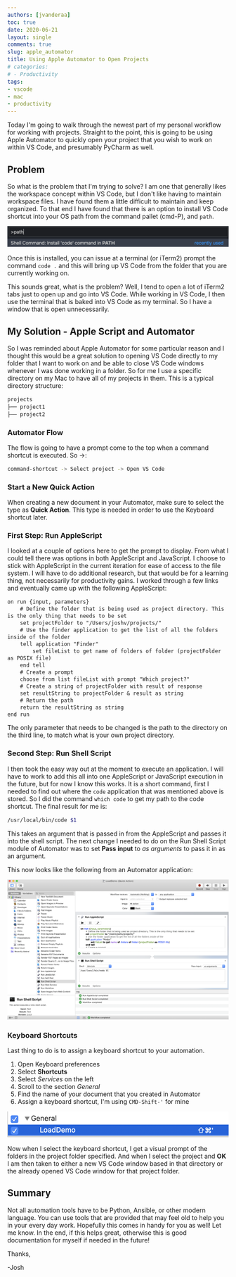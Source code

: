 ```yaml
---
authors: [jvanderaa]
toc: true
date: 2020-06-21
layout: single
comments: true
slug: apple_automator
title: Using Apple Automator to Open Projects
# categories:
# - Productivity
tags:
- vscode
- mac
- productivity
---
```


Today I'm going to walk through the newest part of my personal workflow for working with projects.
Straight to the point, this is going to be using Apple Automator to quickly open your project that
you wish to work on within VS Code, and presumably PyCharm as well.  

<!-- more -->


## Problem

So what is the problem that I'm trying to solve? I am one that generally likes the workspace concept
within VS Code, but I don't like having to maintain workspace files. I have found them a little
difficult to maintain and keep organized. To that end I have found that there is an option to
install VS Code shortcut into your OS path from the command pallet (cmd-P), and `path`.

![VS Code Path](/images/2020/vscode-path.png)

Once this is installed, you can issue at a terminal (or iTerm2) prompt the command `code .` and this
will bring up VS Code from the folder that you are currently working on.  

This sounds great, what is the problem? Well, I tend to open a lot of iTerm2 tabs just to open up
and go into VS Code. While working in VS Code, I then use the terminal that is baked into VS Code as
my terminal. So I have a window that is open unnecessarily.

## My Solution - Apple Script and Automator

So I was reminded about Apple Automator for some particular reason and I thought this would be a
great solution to opening VS Code directly to my folder that I want to work on and be able to close
VS Code windows whenever I was done working in a folder. So for me I use a specific directory on my
Mac to have all of my projects in them. This is a typical directory structure:

```bash
projects
├── project1
├── project2
```

### Automator Flow

The flow is going to have a prompt come to the top when a command shortcut is executed. So ->:

```bash
command-shortcut -> Select project -> Open VS Code
```

### Start a New Quick Action

When creating a new document in your Automator, make sure to select the type as **Quick Action**.
This type is needed in order to use the Keyboard shortcut later.

### First Step: Run AppleScript

I looked at a couple of options here to get the prompt to display. From what I could tell there was
options in both AppleScript and JavaScript. I choose to stick with AppleScript in the current
iteration for ease of access to the file system. I will have to do additional research, but that
would be for a learning thing, not necessarily for productivity gains. I worked through a few links
and eventually came up with the following AppleScript:

```applescript
on run {input, parameters}
    # Define the folder that is being used as project directory. This is the only thing that needs to be set
    set projectFolder to "/Users/joshv/projects/"
    # Use the finder application to get the list of all the folders inside of the folder
    tell application "Finder"
        set fileList to get name of folders of folder (projectFolder as POSIX file)
    end tell
    # Create a prompt
    choose from list fileList with prompt "Which project?"
    # Create a string of projectFolder with result of response
    set resultString to projectFolder & result as string
    # Return the path
    return the resultString as string
end run
```

The only parameter that needs to be changed is the path to the directory on the third line, to match
what is your own project directory.

### Second Step: Run Shell Script

I then took the easy way out at the moment to execute an application. I will have to work to add
this all into one AppleScript or JavaScript execution in the future, but for now I know this works.
It is a short command, first I needed to find out where the `code` application that was mentioned
above is stored. So I did the command `which code` to get my path to the code shortcut. The final
result for me is:

```bash
/usr/local/bin/code $1
```

This takes an argument that is passed in from the AppleScript and passes it into the shell script.
The next change I needed to do on the Run Shell Script module of Automator was to set
**Pass input** to _as arguments_ to pass it in as an argument.  

This now looks like the following from an Automator application:  

![Automator](/images/2020/automator-complete.png)

### Keyboard Shortcuts

Last thing to do is to assign a keyboard shortcut to your automation.

1. Open Keyboard preferences
2. Select **Shortcuts**
3. Select _Services_ on the left
4. Scroll to the section _General_
5. Find the name of your document that you created in Automator
6. Assign a keyboard shortcut, I'm using `CMD-Shift-'` for mine

![Shortcut](/images/2020/shortcuts.png)  

Now when I select the keyboard shortcut, I get a visual prompt of the folders in the project folder
specified. And when I select the project and **OK** I am then taken to either a new VS Code window
based in that directory or the already opened VS Code window for that project folder.  

## Summary

Not all automation tools have to be Python, Ansible, or other modern language. You can use tools
that are provided that may feel old to help you in your every day work. Hopefully this comes in
handy for you as well! Let me know. In the end, if this helps great, otherwise this is good
documentation for myself if needed in the future!  

Thanks,

-Josh
